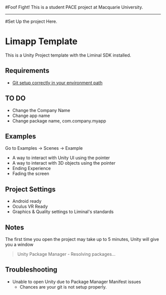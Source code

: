 #Foof Fight! 
This is a student PACE project at Macquarie University. 




--------------------------------------------------------------------
#Set Up the project Here.
# Limapp Template
This is a Unity Project template with the Liminal SDK installed.

## Requirements
- [Git setup correctly in your environment path](https://github.com/LiminalVR/LiminalSdk-UnityPackage/blob/develop/README.md#setup-git)

## TO DO
- Change the Company Name
- Change app name
- Change package name, com.company.myapp

## Examples
Go to Examples -> Scenes -> Example
- A way to interact with Unity UI using the pointer
- A way to interact with 3D objects using the pointer
- Ending Experience
- Fading the screen

## Project Settings
- Android ready
- Oculus VR Ready
- Graphics & Quality settings to Liminal's standards

## Notes
The first time you open the project may take up to 5 minutes, Unity will give you a window
> Unity Package Manager - Resolving packages... 

## Troubleshooting
- Unable to open Unity due to Package Manager Manifest issues
  - Chances are your git is not setup properly.
